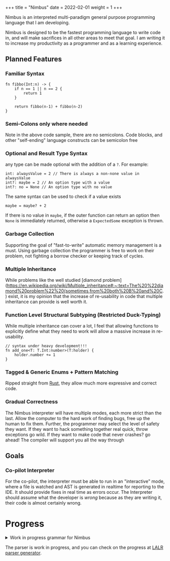 +++
title = "Nimbus"
date = 2022-02-01
weight = 1
+++

Nimbus is an interpreted multi-paradigm general purpose programming language that I am developing.

Nimbus is designed to be the fastest programming language to write code in, and will make sacrifices in all other areas 
to meet that goal. I am writing it to increase my productivity as a programmer and as a learning experience.

## Planned Features

### Familiar Syntax
```nimbus
fn fibbo(Int:n) -> {
    if n == 1 || n == 2 {
        return 1
    }

    return fibbo(n-1) + fibbo(n-2)
}
```
### Semi-Colons only where needed
Note in the above code sample, there are no semicolons. Code blocks, and other "self-ending" language constructs can be 
semicolon free

### Optional and Result Type Syntax
any type can be made optional with the addition of a `?`. For example:
```nimbus
int: alwaysValue = 2 // There is always a non-none value in alwaysValue
int?: maybe = 2 // An option type with a value
int?: no = None // An option type with no value
```
The same syntax can be used to check if a value exists
```
maybe = maybe? + 2
```
If there is no value in `maybe`, if the outer function can return an option then `None` is immediately returned, otherwise 
a `ExpectedSome` exception is thrown.


### Garbage Collection
Supporting the goal of "fast-to-write" automatic memory management is a must. Using garbage collection the programmer is 
free to work on their problem, not fighting a borrow checker or keeping track of cycles.

### Multiple Inheritance
While problems like the well studied [diamond problem](https://en.wikipedia.org/wiki/Multiple_inheritance#:~:text=The%20%22diamond%20problem%22%20(sometimes,from%20both%20B%20and%20C. )
exist, it is my opinion that the increase of re-usability in code that multiple inheritance can provide is well worth it.

### Function Level Structural Subtyping (Restricted Duck-Typing)
While multiple inheritance can cover a lot, I feel that allowing functions to explicitly define what they need to work 
will allow a massive increase in re-usability.
```nimbus
// syntax under heavy development!!!
fn add_one<T: T.Int:number>(T:holder) {
    holder.number += 1
}
```

### Tagged & Generic Enums + Pattern Matching
Ripped straight from [Rust](https://www.rust-lang.org/), they allow much more expressive and correct code.

### Gradual Correctness
The Nimbus interpreter will have multiple modes, each more strict than the last. Allow the computer to the hard work of 
finding bugs, free up the human to fix them. Further, the programmer may select the level of safety they want. If they want to
hack something together real quick, throw exceptions go wild. If they want to make code that never crashes? go ahead! The compiler will
support you all the way through


## Goals

### Co-pilot Interpreter
For the co-pilot, the interpreter must be able to run in an "interactive" mode, where a file is watched and AST is generated in realtime for reporting to the IDE. It should provide fixes in real time as errors occur. The Interpreter should assume what the developer is *wrong* because as they are writing it, their code is almost certainly wrong.

# Progress
<details>
<summary>
    Work in progress grammar for Nimbus
</summary>

```ebnf
program        -> declaration+
```

## Declarations
```ebnf
declaration    -> abstract? classDecl
				| fnDecl
				| varDecl
				| enumDecl
				| useDecl

classDecl      -> "class" identifier ("<" identifierl ">")? inheritl? "{" classitem* "}"
inherit        -> ":" (gtype | stype)
classitem      -> amod classDecl
                | amod fnDecl
                | amod varDecl
                | useDecl
                

funDecl        -> fn

varDecl        -> "imut"? "var" (type ":" )? identifier ("=" expression)?

useDecl        -> "use" namespace ("as" identifier)?
namespace      -> (identifier ".")* identifier

enumDecl       -> "enum" identifier ("<" identifierl ">")? "{" varientl "}"
variant        -> identifier ("(" typel ")")
```

## Statements
```ebnf
statement      -> exprStmt
                | forStmt
                | ifStmt
                | returnStmt
                | whileStmt
                | block

exprStmt       -> expression ";"
forStmt        -> "for" identifier "in" expression block
ifStmt         -> if
returnStmt     -> "return" expression?
whileStmt      -> "while" expression block
block          -> "{" (varDecl | statment)* expression?"}"
```

## Expressions
```ebnf
expression     -> assignment
                | if
                
if             -> "if" expression block else?
else           -> ("else" "if" expression block)* "else" block

assignment     -> ( call "." )? identifier "=" assignment
               | logic_or

logic_or       -> logic_and ( "||" logic_and )*
logic_and      -> equality ( "&&" equality )*
equality       -> comparison ( ( "!=" | "==" ) comparison )*
comparison     -> term ( ( ">" | ">=" | "<" | "<=" ) term )*
term           -> factor ( ( "-" | "+" ) factor )*
factor         -> unary ( ( "/" | "*" ) unary )*

unary          -> ( "!" | "-" ) unary | call 
call           -> primary ( "(" exprl ")" | "." identifier )* 
primary        -> "true" 
                | "false" 
                | "none" 
                | "this"
                | number 
                | string 
                | char
                | identifier 
                | "(" expression ")"
                | "super" "." identifier 
```

## Access
Access modifiers are used to prohibit certain parts of code from being seen outside the "inner" scope of the instantiater. They may be applied to classes, enums, and functions.

| Access Mode | Short Name | Effect                                                        |
|-------------|------------|---------------------------------------------------------------|
| Public      | pub        | Any outer scope can see the declaration                       |
| Protected   | prot       | Only outer scopes which are a subtype can see the declaration |
| Private     | priv       | No outer scopes can see the declaration                       |

```ebnf
amod           -> pub
                | prot
                | priv

pub            -> "pub" | "public"
prot           -> "prot" | "protected"
priv           -> "priv" | "private"
```

## Instantiation modifier
the `abstract` keyword can be used to prohibit instantiation of a class.
```ebnf
abstract       -> "abstract"
```

## Functions
Functions and anonymous functions.
Overloading is done with `A.SomeFunc()` where `A` is the super class.
```ebnf
anonFunc       -> "(" identifierl ")" "->" block
fn             -> "fn" (identifier ".")? identifier ("<" identifierl ">")? "(" fnDeclArgl ")" "->" block
fnDeclArg          -> type ":" identifier
```

## Types Literals
```ebnf
stype          -> identifier
atype          -> type "[]"
gtype          -> identifier "<" identfierl ">"
otype          -> type "?"
type           -> stype 
                | atype 
                | gtype
                | otype
```

## Utilities / Lists
```ebnf
typel           -> (type ",")* type ","? 

identfierl      -> (identifier ",")* type ","?

namespacel      -> (namespace ",")* namespace ","?

fnDeclArgl      -> (fnArg ",")* fnArg ","?

variantl        -> (varriant ",")* variant ","?

exprl           -> (expression ",")* expression ","?

inheritl        -> (inherit ",")* inherit ","?
```

</details>

The parser is work in progress, and you can check on the progress at [LALR parser generator](@/lalr-generator.md).